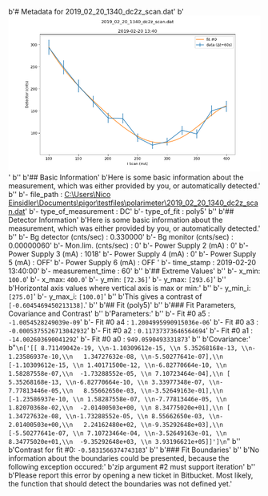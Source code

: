 b'# Metadata for 2019_02_20_1340_dc2z_scan.dat'
b'![2019_02_20_1340_dc2z_scan.dat](./2019_02_20_1340_dc2z_scan.png "2019_02_20_1340_dc2z_scan.dat")'
b''
b'## Basic Information'
b'Here is some basic information about the measurement, which was either provided by you, or automatically detected.'
b''
b'- file_path : [C:\\Users\\Nico Einsidler\\Documents\\pigor\\testfiles\\polarimeter\\2019_02_20_1340_dc2z_scan.dat](2019_02_20_1340_dc2z_scan.dat)'
b'- type_of_measurement : DC'
b'- type_of_fit : poly5'
b''
b'## Detector Information'
b'Here is some basic information about the measurement, which was either provided by you, or automatically detected.'
b''
b'-  Bg detector (cnts/sec) : 0.330000'
b'-  Bg monitor (cnts/sec) : 0.00000060'
b'-  Mon.lim.  (cnts/sec) :   0'
b'-  Power Supply 2 (mA) :  0'
b'-  Power Supply 3 (mA) :  1018'
b'-  Power Supply 4 (mA) :  0'
b'-  Power Supply 5 (mA) :  OFF'
b'-  Power Supply 6 (mA) :  OFF   '
b'- time_stamp : 2019-02-20 13:40:00'
b'- measurement_time : 60'
b''
b'## Extreme Values'
b''
b'- x_min: `100.0`'
b'- x_max: `400.0`'
b'- y_min: `[72.36]`'
b'- y_max: `[293.6]`'
b''
b'Horizontal axis values where vertical axis is max or min:'
b''
b'- y_min_i: `[275.0]`'
b'- y_max_i: `[100.0]`'
b''
b'This gives a contrast of `[-0.6045469450213138]`.'
b''
b'## Fit (poly5)'
b''
b'### Fit Parameters, Covariance and Contrast'
b''
b'Parameters:'
b''
b'- Fit #0 a5 : `-1.0054528249039e-09`'
b'- Fit #0 a4 : `1.2004995990915036e-06`'
b'- Fit #0 a3 : `-0.0005375526713042932`'
b'- Fit #0 a2 : `0.11737373646564694`'
b'- Fit #0 a1 : `-14.002603690041292`'
b'- Fit #0 a0 : `949.0590493331873`'
b''
b'Covariance:'
b"```\n['[[ 8.71149042e-19, \\n-1.10309612e-15, \\n 5.35268168e-13, \\n-1.23586937e-10,\\n   1.34727632e-08, \\n-5.50277641e-07],\\n [-1.10309612e-15, \\n 1.40171500e-12, \\n-6.82770664e-10, \\n 1.58287558e-07,\\n  -1.73288552e-05, \\n 7.10723464e-04],\\n [ 5.35268168e-13, \\n-6.82770664e-10, \\n 3.33977348e-07, \\n-7.77813446e-05,\\n   8.55662650e-03, \\n-3.52649163e-01],\\n [-1.23586937e-10, \\n 1.58287558e-07, \\n-7.77813446e-05, \\n 1.82070368e-02,\\n  -2.01400503e+00, \\n 8.34775020e+01],\\n [ 1.34727632e-08, \\n-1.73288552e-05, \\n 8.55662650e-03, \\n-2.01400503e+00,\\n   2.24162480e+02, \\n-9.35292648e+03],\\n [-5.50277641e-07, \\n 7.10723464e-04, \\n-3.52649163e-01, \\n 8.34775020e+01,\\n  -9.35292648e+03, \\n 3.93196621e+05]]']\n```"
b''
b'Contrast for fit #0: `-0.5831566374743183`'
b''
b'### Fit Boundaries'
b''
b'No information about the boundaries could be presented, because the following exception occured:'
b'zip argument #2 must support iteration'
b''
b'Please report this error by opening a new ticket in Bitbucket. Most likely, the function that should detect the boundaries was not defined yet.'
